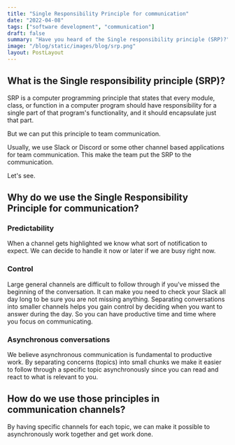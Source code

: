 ```yaml
---
title: "Single Responsibility Principle for communication"
date: "2022-04-08"
tags: ["software development", "communication"]
draft: false
summary: "Have you heard of the Single responsibility principle (SRP)?"
image: "/blog/static/images/blog/srp.png"
layout: PostLayout
---
```


## What is the Single responsibility principle (SRP)?

SRP is a computer programming principle that states that every module, class, or function in a computer program should have responsibility for a single part of that program's functionality, and it should encapsulate just that part.

But we can put this principle to team communication.

Usually, we use Slack or Discord or some other channel based applications for team communication. This make the team put the SRP to the communication.

Let's see.


## Why do we use the Single Responsibility Principle for communication?

### Predictability

When a channel gets highlighted we know what sort of notification to expect. We can decide to handle it now or later if we are busy right now.

### Control

Large general channels are difficult to follow through if you've missed the beginning of the conversation. It can make you need to check your Slack all day long to be sure you are not missing anything. Separating conversations into smaller channels helps you gain control by deciding when you want to answer during the day. So you can have productive time and time where you focus on communicating.

### Asynchronous conversations

We believe asynchronous communication is fundamental to productive work. By separating concerns (topics) into small chunks we make it easier to follow through a specific topic asynchronously since you can read and react to what is relevant to you.


## How do we use those principles in communication channels?

By having specific channels for each topic, we can make it possible to asynchronously work together and get work done.
